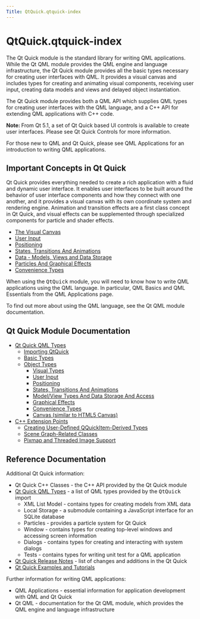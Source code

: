```yaml
---
Title: QtQuick.qtquick-index
---
```


# QtQuick.qtquick-index

<span class="subtitle"></span>
<!-- $$$qtquick-index.html-description -->
<p>The Qt Quick module is the standard library for writing QML applications. While the Qt QML module provides the QML engine and language infrastructure, the Qt Quick module provides all the basic types necessary for creating user interfaces with QML. It provides a visual canvas and includes types for creating and animating visual components, receiving user input, creating data models and views and delayed object instantiation.</p>
<p>The Qt Quick module provides both a QML API which supplies QML types for creating user interfaces with the QML language, and a C++ API for extending QML applications with C++ code.</p>
<p><b>Note: </b>From Qt 5.1, a set of Qt Quick based UI controls is available to create user interfaces. Please see Qt Quick Controls for more information.</p><p>For those new to QML and Qt Quick, please see QML Applications for an introduction to writing QML applications.</p>
<h2>Important Concepts in Qt Quick</h2>
<p>Qt Quick provides everything needed to create a rich application with a fluid and dynamic user interface. It enables user interfaces to be built around the behavior of user interface components and how they connect with one another, and it provides a visual canvas with its own coordinate system and rendering engine. Animation and transition effects are a first class concept in Qt Quick, and visual effects can be supplemented through specialized components for particle and shader effects.</p>
<ul>
<li><a href="QtQuick.qtquick-visualcanvas-topic.md">The Visual Canvas</a></li>
<li><a href="QtQuick.qtquick-input-topic.md">User Input</a></li>
<li><a href="QtQuick.qtquick-positioning-topic.md">Positioning</a></li>
<li><a href="QtQuick.qtquick-statesanimations-topic.md">States, Transitions And Animations</a></li>
<li><a href="QtQuick.qtquick-modelviewsdata-topic.md">Data - Models, Views and Data Storage</a></li>
<li><a href="QtQuick.qtquick-effects-topic.md">Particles And Graphical Effects</a></li>
<li><a href="QtQuick.qtquick-convenience-topic.md">Convenience Types</a></li>
</ul>
<p>When using the <tt>QtQuick</tt> module, you will need to know how to write QML applications using the QML language. In particular, QML Basics and QML Essentials from the QML Applications page.</p>
<p>To find out more about using the QML language, see the Qt QML module documentation.</p>
<h2>Qt Quick Module Documentation</h2>
<ul>
<li><a href="QtQuick.qtquick-qmltypereference.md">Qt Quick QML Types</a><ul>
<li><a href="QtQuick.qtquick-qmltypereference.md#importing-qtquick">Importing QtQuick</a></li>
<li><a href="QtQuick.qtquick-qmltypereference.md#basic-types">Basic Types</a></li>
<li><a href="QtQuick.qtquick-qmltypereference.md#object-types">Object Types</a><ul>
<li><a href="QtQuick.qtquick-qmltypereference.md#visual-types">Visual Types</a></li>
<li><a href="QtQuick.qtquick-qmltypereference.md#user-input">User Input</a></li>
<li><a href="QtQuick.qtquick-qmltypereference.md#positioning">Positioning</a></li>
<li><a href="QtQuick.qtquick-qmltypereference.md#states-transitions-and-animations">States, Transitions And Animations</a></li>
<li><a href="QtQuick.qtquick-qmltypereference.md#model-view-types-and-data-storage-and-access">Model/View Types And Data Storage And Access</a></li>
<li><a href="QtQuick.qtquick-qmltypereference.md#graphical-effects">Graphical Effects</a></li>
<li><a href="QtQuick.qtquick-qmltypereference.md#convenience-types">Convenience Types</a></li>
<li><a href="QtQuick.qtquick-qmltypereference.md#canvas-similar-to-html5-canvas">Canvas (similar to HTML5 Canvas)</a></li>
</ul>
</li>
</ul>
</li>
<li><a href="QtQuick.qtquick-cppextensionpoints.md">C++ Extension Points</a><ul>
<li><a href="QtQuick.qtquick-cppextensionpoints.md#user-defined-qquickitem-derived-types">Creating User-Defined QQuickItem-Derived Types</a></li>
<li><a href="QtQuick.qtquick-cppextensionpoints.md#scene-graph-related-classes">Scene Graph-Related Classes</a></li>
<li><a href="QtQuick.qtquick-cppextensionpoints.md#pixmap-and-threaded-image-support">Pixmap and Threaded Image Support</a></li>
</ul>
</li>
</ul>
<h2>Reference Documentation</h2>
<p>Additional Qt Quick information:</p>
<ul>
<li>Qt Quick C++ Classes - the C++ API provided by the Qt Quick module</li>
<li><a href="QtQuick.qtquick-qmltypereference.md">Qt Quick QML Types</a> - a list of QML types provided by the <tt>QtQuick</tt> import<ul>
<li>XML List Model - contains types for creating models from XML data</li>
<li>Local Storage - a submodule containing a JavaScript interface for an SQLite database</li>
<li>Particles - provides a particle system for Qt Quick</li>
<li>Window - contains types for creating top-level windows and accessing screen information</li>
<li>Dialogs - contains types for creating and interacting with system dialogs</li>
<li>Tests - contains types for writing unit test for a QML application</li>
</ul>
</li>
<li><a href="QtQuick.qtquick-releasenotes.md">Qt Quick Release Notes</a> - list of changes and additions in the Qt Quick</li>
<li><a href="QtQuick.qtquick-codesamples.md">Qt Quick Examples and Tutorials</a></li>
</ul>
<p>Further information for writing QML applications:</p>
<ul>
<li>QML Applications - essential information for application development with QML and Qt Quick</li>
<li>Qt QML - documentation for the Qt QML module, which provides the QML engine and language infrastructure</li>
</ul>
<!-- @@@qtquick-index.html -->
